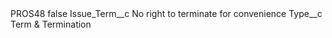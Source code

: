 <?xml version="1.0" encoding="UTF-8"?>
<CustomMetadata xmlns="http://soap.sforce.com/2006/04/metadata" xmlns:xsi="http://www.w3.org/2001/XMLSchema-instance" xmlns:xsd="http://www.w3.org/2001/XMLSchema">
    <label>PROS48</label>
    <protected>false</protected>
    <values>
        <field>Issue_Term__c</field>
        <value xsi:type="xsd:string">No right to terminate for convenience</value>
    </values>
    <values>
        <field>Type__c</field>
        <value xsi:type="xsd:string">Term &amp; Termination</value>
    </values>
</CustomMetadata>
